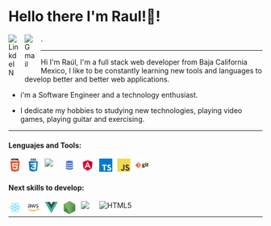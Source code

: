 # Hello there I'm Raul!👋!

<a target="_blank" href="https://www.linkedin.com/in/raul-lopez-087b34202/">
  <img align="left" alt="LinkdeIN" width="22px" style="padding-right:10px"
  src="https://cdn.jsdelivr.net/npm/simple-icons@v3/icons/linkedin.svg" />
</a>

<a target="_blank"  href="mailto:raul.leonardo.lopez96@gmail.com">
  <img align="left" alt="Gmail" width="22px" style="padding-right:10px"
   src="https://cdn.jsdelivr.net/npm/simple-icons@v3/icons/gmail.svg" />
</a>.


----
Hi I'm Raúl, I'm a full stack web developer from Baja California Mexico, I like to be constantly learning new tools and languages to develop better and better web applications.

-  i'm a Software Engineer and a technology enthusiast.

- I dedicate my hobbies to studying new technologies, playing video games, playing guitar and exercising.

---
#### Lenguajes and Tools:

<img align="left" style="padding-right:10px" width="26px"
src="https://raw.githubusercontent.com/github/explore/80688e429a7d4ef2fca1e82350fe8e3517d3494d/topics/html/html.png" />

<img align="left" style="padding-right:10px" width="26px"
src="https://raw.githubusercontent.com/github/explore/80688e429a7d4ef2fca1e82350fe8e3517d3494d/topics/css/css.png" />

<img align="left" style="padding-right:10px" width="26px"
src="https://simpleicons.org/icons/csharp.svg"/>

<img align="left" style="padding-right:10px" width="26px"
src="https://raw.githubusercontent.com/github/explore/80688e429a7d4ef2fca1e82350fe8e3517d3494d/topics/sql/sql.png" />

<img align="left" style="padding-right:10px" width="26px"
src="https://raw.githubusercontent.com/github/explore/80688e429a7d4ef2fca1e82350fe8e3517d3494d/topics/angular/angular.png" />

<img align="left" style="padding-right:10px"  width="26px"
src="https://raw.githubusercontent.com/github/explore/80688e429a7d4ef2fca1e82350fe8e3517d3494d/topics/typescript/typescript.png" />

<img align="left" style="padding-right:10px"  width="26px"
src="https://raw.githubusercontent.com/github/explore/80688e429a7d4ef2fca1e82350fe8e3517d3494d/topics/javascript/javascript.png" />

<img aling="left" style="padding-right:10px"  width="26px"
src="https://raw.githubusercontent.com/github/explore/80688e429a7d4ef2fca1e82350fe8e3517d3494d/topics/git/git.png" />

</div>

#### Next skills to develop:

<img align="left" style="padding-right:10px" width="26px"
src="https://raw.githubusercontent.com/github/explore/80688e429a7d4ef2fca1e82350fe8e3517d3494d/topics/react/react.png" />

<img align="left" style="padding-right:10px" width="26px"
src="https://raw.githubusercontent.com/github/explore/80688e429a7d4ef2fca1e82350fe8e3517d3494d/topics/aws/aws.png" />

<img  align="left" style="padding-right:10px"  width="26px"
src="https://raw.githubusercontent.com/github/explore/80688e429a7d4ef2fca1e82350fe8e3517d3494d/topics/vue/vue.png" />


<img align="left" style="padding-right:10px"  width="26px"
src="https://raw.githubusercontent.com/github/explore/80688e429a7d4ef2fca1e82350fe8e3517d3494d/topics/nodejs/nodejs.png" />

<img align="left" style="padding-right:10px"  width="26px"
src="https://simpleicons.org/icons/socket-dot-io.svg" />
</div>

<img aling="left" alt="HTML5" width="26px"
src="https://simpleicons.org/icons/reactivex.svg" />

---
